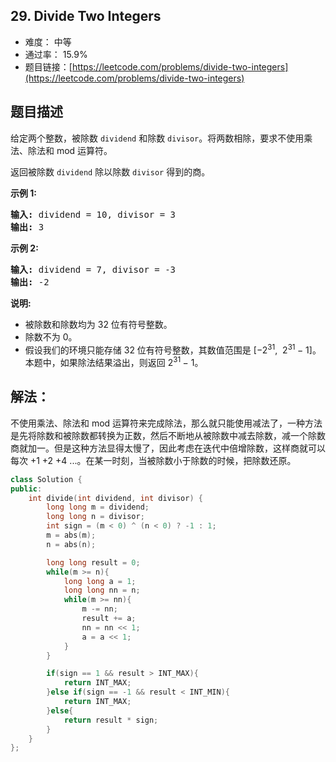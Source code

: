 ## 29. Divide Two Integers

- 难度： 中等
- 通过率： 15.9%
- 题目链接：[https://leetcode.com/problems/divide-two-integers](https://leetcode.com/problems/divide-two-integers)


## 题目描述

<p>给定两个整数，被除数&nbsp;<code>dividend</code>&nbsp;和除数&nbsp;<code>divisor</code>。将两数相除，要求不使用乘法、除法和 mod 运算符。</p>

<p>返回被除数&nbsp;<code>dividend</code>&nbsp;除以除数&nbsp;<code>divisor</code>&nbsp;得到的商。</p>

<p><strong>示例&nbsp;1:</strong></p>

<pre><strong>输入:</strong> dividend = 10, divisor = 3
<strong>输出:</strong> 3</pre>

<p><strong>示例&nbsp;2:</strong></p>

<pre><strong>输入:</strong> dividend = 7, divisor = -3
<strong>输出:</strong> -2</pre>

<p><strong>说明:</strong></p>

<ul>
	<li>被除数和除数均为 32 位有符号整数。</li>
	<li>除数不为&nbsp;0。</li>
	<li>假设我们的环境只能存储 32 位有符号整数，其数值范围是 [&minus;2<sup>31</sup>,&nbsp; 2<sup>31&nbsp;</sup>&minus; 1]。本题中，如果除法结果溢出，则返回 2<sup>31&nbsp;</sup>&minus; 1。</li>
</ul>


## 解法：

不使用乘法、除法和 mod 运算符来完成除法，那么就只能使用减法了，一种方法是先将除数和被除数都转换为正数，然后不断地从被除数中减去除数，减一个除数商就加一。但是这种方法显得太慢了，因此考虑在迭代中倍增除数，这样商就可以每次 +1 +2 +4 ...。在某一时刻，当被除数小于除数的时候，把除数还原。

```c++
class Solution {
public:
    int divide(int dividend, int divisor) {
        long long m = dividend;
        long long n = divisor;
        int sign = (m < 0) ^ (n < 0) ? -1 : 1;
        m = abs(m);
        n = abs(n);

        long long result = 0;
        while(m >= n){
            long long a = 1;
            long long nn = n;
            while(m >= nn){
                m -= nn;
                result += a;
                nn = nn << 1;
                a = a << 1;
            }
        }

        if(sign == 1 && result > INT_MAX){
            return INT_MAX;
        }else if(sign == -1 && result < INT_MIN){
            return INT_MAX;
        }else{
            return result * sign;
        }
    }
};
```